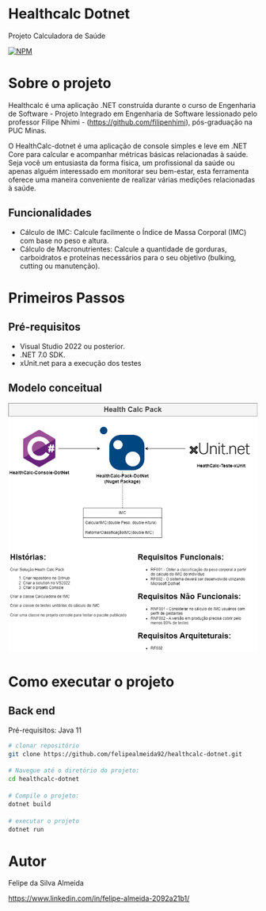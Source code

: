 # Healthcalc Dotnet
Projeto Calculadora de Saúde

[![NPM](https://img.shields.io/npm/l/react)](https://github.com/felipealmeida92/healthcalc-dotnet/blob/main/LICENSE) 

# Sobre o projeto


Healthcalc é uma aplicação .NET construída durante o curso de Engenharia de Software - Projeto Integrado em Engenharia de Software lessionado pelo professor Filipe Nhimi - (https://github.com/filipenhimi), pós-graduação na PUC Minas.

O HealthCalc-dotnet é uma aplicação de console simples e leve em .NET Core para calcular e acompanhar métricas básicas relacionadas à saúde. Seja você um entusiasta da forma física, um profissional da saúde ou apenas alguém interessado em monitorar seu bem-estar, esta ferramenta oferece uma maneira conveniente de realizar várias medições relacionadas à saúde.

## Funcionalidades
- Cálculo de IMC: Calcule facilmente o Índice de Massa Corporal (IMC) com base no peso e altura.
- Cálculo de Macronutrientes: Calcule a quantidade de gorduras, carboidratos e proteínas necessários para o seu objetivo (bulking, cutting ou manutenção).

# Primeiros Passos
## Pré-requisitos
- Visual Studio 2022 ou posterior.
- .NET 7.0 SDK.
- xUnit.net para a execução dos testes
  
## Modelo conceitual
![Modelo Conceitual](https://github.com/felipealmeida92/healthcalc-dotnet/blob/main/healthcalc-dotnet/Arquivos/HealthCalc.drawio.png)



# Como executar o projeto

## Back end
Pré-requisitos: Java 11

```bash
# clonar repositório
git clone https://github.com/felipealmeida92/healthcalc-dotnet.git

# Navegue até o diretório do projeto:
cd healthcalc-dotnet

# Compile o projeto:
dotnet build

# executar o projeto
dotnet run
```

# Autor

Felipe da Silva Almeida

https://www.linkedin.com/in/felipe-almeida-2092a21b1/
